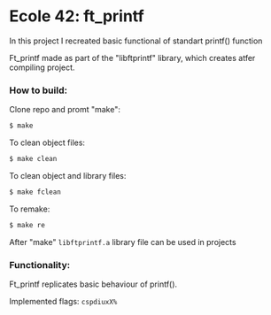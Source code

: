 # Ecole 42: ft_printf

In this project I recreated basic functional of standart printf() function

Ft_printf made as part of the "libftprintf" library, which creates atfer compiling project.

### How to build:

Clone repo and promt "make":

```Bash
$ make
```

To clean object files:

```Bash
$ make clean
```

To clean object and library files:

```Bash
$ make fclean
```

To remake:

```Bash
$ make re
```

After "make" `libftprintf.a` library file can be used in projects

### Functionality:

Ft_printf replicates basic behaviour of printf().

Implemented flags: `cspdiuxX%`
